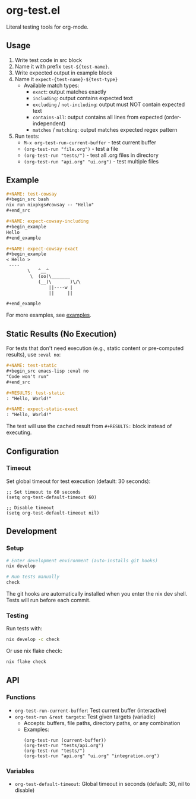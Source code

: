 # org-test.el

Literal testing tools for org-mode.

## Usage

1. Write test code in src block
2. Name it with prefix `test-${test-name}`.
3. Write expected output in example block
4. Name it `expect-{test-name}-${test-type}`
   - Available match types:
     - `exact`: output matches exactly
     - `including`: output contains expected text
     - `excluding` / `not-including`: output must NOT contain expected text
     - `contains-all`: output contains all lines from expected (order-independent)
     - `matches` / `matching`: output matches expected regex pattern
5. Run tests:
   - `M-x org-test-run-current-buffer` - test current buffer
   - `(org-test-run "file.org")` - test a file
   - `(org-test-run "tests/")` - test all .org files in directory
   - `(org-test-run "api.org" "ui.org")` - test multiple files

## Example

~~~org
#+NAME: test-cowsay
#+begin_src bash
nix run nixpkgs#cowsay -- "Hello"
#+end_src

#+NAME: expect-cowsay-including
#+begin_example
Hello
#+end_example

#+NAME: expect-cowsay-exact
#+begin_example
< Hello >
 ----
        \   ^__^
         \  (oo)\_______
            (__)\       )\/\
                ||----w |
                ||     ||

#+end_example
~~~

For more examples, see [examples](examples/).

## Static Results (No Execution)

For tests that don't need execution (e.g., static content or pre-computed results), use `:eval no`:

~~~org
#+NAME: test-static
#+begin_src emacs-lisp :eval no
"Code won't run"
#+end_src

#+RESULTS: test-static
: "Hello, World!"

#+NAME: expect-static-exact
: "Hello, World!"
~~~

The test will use the cached result from `#+RESULTS:` block instead of executing.

## Configuration

### Timeout

Set global timeout for test execution (default: 30 seconds):

```elisp
;; Set timeout to 60 seconds
(setq org-test-default-timeout 60)

;; Disable timeout
(setq org-test-default-timeout nil)
```

## Development

### Setup

```bash
# Enter development environment (auto-installs git hooks)
nix develop

# Run tests manually
check
```

The git hooks are automatically installed when you enter the nix dev shell. Tests will run before each commit.

### Testing

Run tests with:
```bash
nix develop -c check
```

Or use nix flake check:
```bash
nix flake check
```

## API

### Functions

- `org-test-run-current-buffer`: Test current buffer (interactive)
- `org-test-run &rest targets`: Test given targets (variadic)
  - Accepts: buffers, file paths, directory paths, or any combination
  - Examples:
    ```elisp
    (org-test-run (current-buffer))
    (org-test-run "tests/api.org")
    (org-test-run "tests/")
    (org-test-run "api.org" "ui.org" "integration.org")
    ```

### Variables

- `org-test-default-timeout`: Global timeout in seconds (default: 30, nil to disable)
